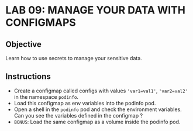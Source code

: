 # LAB 09: MANAGE YOUR DATA WITH CONFIGMAPS

## Objective

Learn how to use secrets to manage your sensitive data.

## Instructions

- Create a configmap called configs with values `'var1=val1'`, `'var2=val2'` in the namespace `podinfo`.
- Load this configmap as env variables into the podinfo pod.
- Open a shell in the `podinfo` pod and check the environment variables. Can you see the variables defined in the configmap ?
- `BONUS`: Load the same configmap as a volume inside the podinfo pod.
